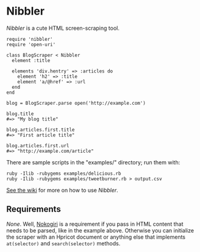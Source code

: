 Nibbler
=======

*Nibbler* is a cute HTML screen-scraping tool.

    require 'nibbler'
    require 'open-uri'
    
    class BlogScraper < Nibbler
      element :title
      
      elements 'div.hentry' => :articles do
        element 'h2' => :title
        element 'a/@href' => :url
      end
    end
    
    blog = BlogScraper.parse open('http://example.com')
    
    blog.title
    #=> "My blog title"
    
    blog.articles.first.title
    #=> "First article title"
    
    blog.articles.first.url
    #=> "http://example.com/article"

There are sample scripts in the "examples/" directory; run them with:

    ruby -Ilib -rubygems examples/delicious.rb
    ruby -Ilib -rubygems examples/tweetburner.rb > output.csv

[See the wiki][wiki] for more on how to use *Nibbler*.

Requirements
------------

*None*. Well, [Nokogiri][] is a requirement if you pass in HTML content that needs to be parsed, like in the example above. Otherwise you can initialize the scraper with an Hpricot document or anything else that implements `at(selector)` and `search(selector)` methods.


[wiki]: http://wiki.github.com/mislav/nibbler
[nokogiri]: http://nokogiri.rubyforge.org/nokogiri/
